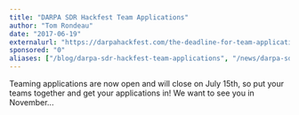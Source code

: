 ```yaml
---
title: "DARPA SDR Hackfest Team Applications"
author: "Tom Rondeau"
date: "2017-06-19"
externalurl: "https://darpahackfest.com/the-deadline-for-team-application-is-july-15-apply-now"
sponsored: "0"
aliases: ["/blog/darpa-sdr-hackfest-team-applications", "/news/darpa-sdr-hackfest-team-applications"]
---
```

Teaming applications are now open and will close on July 15th, so put your teams together and get your applications in! We want to see you in November...
<!--more-->
